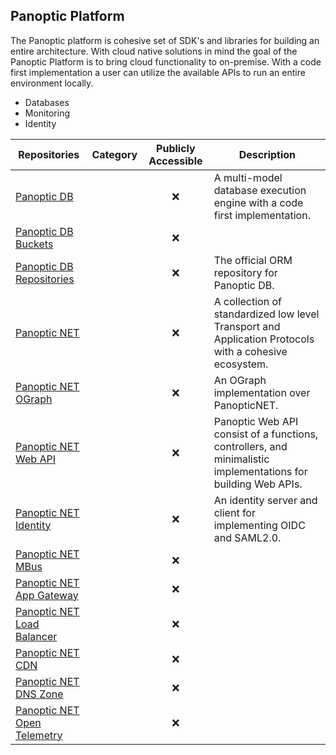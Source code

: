 ## Panoptic Platform
The Panoptic platform is cohesive set of SDK's and libraries for building an entire architecture. With cloud native solutions in mind the goal of the Panoptic Platform is to bring cloud functionality to on-premise. With a code first implementation a user can utilize the available APIs to run an entire environment locally.


- Databases
- Monitoring
- Identity


| Repositories                                                                   | Category | Publicly Accessible | Description                                                                |
| ------------------------------------------------------------------------------ | -------- | :-----------------: | -------------------------------------------------------------------------- |
| [Panoptic DB](https://github.com/assimalign/panoptic-db)                       |          | ❌                  | A multi-model database execution engine with a code first implementation.  |
| [Panoptic DB Buckets](https://github.com/assimalign/panoptic-db-buckets)       |          | ❌                  |   |
| [Panoptic DB Repositories](https://github.com/assimalign/panoptic-db)          |          | ❌                  | The official ORM repository for Panoptic DB. |
| [Panoptic NET](https://github.com/assimalign/panoptic-net)                     |          | ❌                  | A collection of standardized low level Transport and Application Protocols with a cohesive ecosystem. |
| [Panoptic NET OGraph](https://github.com/assimalign/panoptic-net-ograph)       |          | ❌                  | An OGraph implementation over PanopticNET.|
| [Panoptic NET Web API](https://github.com/assimalign/panoptic-net-webapi)      |          | ❌                  | Panoptic Web API consist of a functions, controllers, and minimalistic implementations for building Web APIs.  |
| [Panoptic NET Identity](https://github.com/assimalign/panoptic-net-identity)   |          | ❌                  | An identity server and client for implementing OIDC and SAML2.0. |
| [Panoptic NET MBus](https://github.com/assimalign/panoptic-net-mbus)           |          | ❌                  | |
| [Panoptic NET App Gateway]()                                                   |          | ❌                  | |
| [Panoptic NET Load Balancer]()                                                 |          | ❌                  | |
| [Panoptic NET CDN]()                                                           |          | ❌                  | |
| [Panoptic NET DNS Zone]()                                                      |          | ❌                  | |
| [Panoptic NET Open Telemetry]()                                                |          | ❌                  | |
